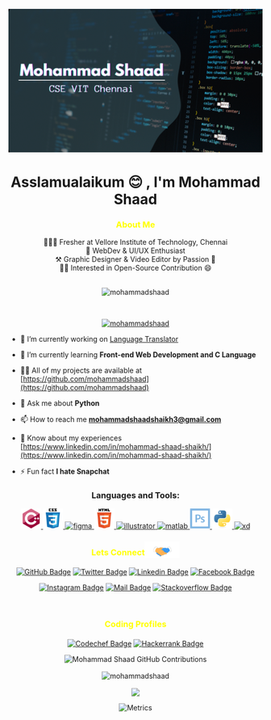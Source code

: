 <!-- README FILE CODE -->  


<!-- WAVING HAND WITH Asslamualaikum  -->
[![MastHead](https://github.com/mohammadshaad/mohammadshaad/blob/main/img/intro.png)](https://www.youtube.com/c/TRANQUILITY_INDIA)

<h1 align="center">Asslamualaikum 😊 , I'm Mohammad Shaad</h1>



<!--ABOUT ME  -->
<h3 align="center" style="color:yellow;" >About Me</h3>  
 <div align="center">
 👨🏻‍🎓 Fresher at Vellore Institute of Technology, Chennai
<br>🤖 WebDev & UI/UX Enthusiast
<br>⚒️ Graphic Designer & Video Editor by Passion 💜
<br>👨‍💻 Interested in Open-Source Contribution 😄
 </div>


<br>

<!-- PROFIELS VIEW  -->
<p align="center"> <img src="https://komarev.com/ghpvc/?username=mohammadshaad&label=Profile%20views&color=0e75b6&style=flat" alt="mohammadshaad" /> </p>

<br>

<!-- TROPHIES -->
<p align="center"> <a href="https://github.com/ryo-ma/github-profile-trophy"><img src="https://github-profile-trophy.vercel.app/?username=mohammadshaad" alt="mohammadshaad" /></a> </p>



<!-- SKILLS AND CURRENT WORKING  -->
- 🔭 I’m currently working on [Language Translator](https://github.com/mohammadshaad/Language-Translator)

- 🌱 I’m currently learning **Front-end Web Development and C Language**

- 👨‍💻 All of my projects are available at [https://github.com/mohammadshaad](https://github.com/mohammadshaad)

- 💬 Ask me about **Python**

- 📫 How to reach me **mohammadshaadshaikh3@gmail.com**

- 📄 Know about my experiences [https://www.linkedin.com/in/mohammad-shaad-shaikh/](https://www.linkedin.com/in/mohammad-shaad-shaikh/)

- ⚡ Fun fact **I hate Snapchat**



<!-- LANGUAGES AND TOOL BADGES -->

<h3 align="center">Languages and Tools:</h3>
<p align="center"> <a href="https://www.w3schools.com/cpp/" target="_blank" rel="noreferrer"> <img src="https://raw.githubusercontent.com/devicons/devicon/master/icons/cplusplus/cplusplus-original.svg" alt="cplusplus" width="40" height="40"/> </a> <a href="https://www.w3schools.com/css/" target="_blank" rel="noreferrer"> <img src="https://raw.githubusercontent.com/devicons/devicon/master/icons/css3/css3-original-wordmark.svg" alt="css3" width="40" height="40"/> </a> <a href="https://www.figma.com/" target="_blank" rel="noreferrer"> <img src="https://www.vectorlogo.zone/logos/figma/figma-icon.svg" alt="figma" width="40" height="40"/> </a> <a href="https://www.w3.org/html/" target="_blank" rel="noreferrer"> <img src="https://raw.githubusercontent.com/devicons/devicon/master/icons/html5/html5-original-wordmark.svg" alt="html5" width="40" height="40"/> </a> <a href="https://www.adobe.com/in/products/illustrator.html" target="_blank" rel="noreferrer"> <img src="https://www.vectorlogo.zone/logos/adobe_illustrator/adobe_illustrator-icon.svg" alt="illustrator" width="40" height="40"/> </a> <a href="https://www.mathworks.com/" target="_blank" rel="noreferrer"> <img src="https://upload.wikimedia.org/wikipedia/commons/2/21/Matlab_Logo.png" alt="matlab" width="40" height="40"/> </a> <a href="https://www.photoshop.com/en" target="_blank" rel="noreferrer"> <img src="https://raw.githubusercontent.com/devicons/devicon/master/icons/photoshop/photoshop-line.svg" alt="photoshop" width="40" height="40"/> </a> <a href="https://www.python.org" target="_blank" rel="noreferrer"> <img src="https://raw.githubusercontent.com/devicons/devicon/master/icons/python/python-original.svg" alt="python" width="40" height="40"/> </a> <a href="https://www.adobe.com/products/xd.html" target="_blank" rel="noreferrer"> <img src="https://cdn.worldvectorlogo.com/logos/adobe-xd.svg" alt="xd" width="40" height="40"/> </a> </p>


<!-- SOCAL MEDIA HANDLES -->

<h3 align="center" style="color:yellow;margin-bottom: 20px;" >Lets Connect<img src="https://github.com/mohammadshaad/mohammadshaad/blob/main/img/handshake.gif" height="32px" style="margin-bottom: -5px;"  > </h3>  
<div align="center" >

 
 
 <!-- LANGUAGES AND TOOL BADGES -->
 
[![GitHub Badge](https://img.shields.io/badge/-GitHub-black?style=flat&labelColor=white&logo=github&logoColor=black)](https://github.com/mohammadshaad)
[![Twitter Badge](https://img.shields.io/badge/-Twitter-1ca0f1?style=flat&labelColor=white&logo=twitter&logoColor=1ca0f1&link=https://twitter.com/HariketSheth)](https://twitter.com/MohammadShaadSk)
[![Linkedin Badge](https://img.shields.io/badge/-Linkedin-0e76a8?style=flat&labelColor=white&logo=linkedin&logoColor=0e76a8)](https://www.linkedin.com/in/mohammad-shaad-shaikh)
[![Facebook Badge](https://img.shields.io/badge/-Facebook-blue?style=flat&labelColor=white&logo=facebook&logoColor=blue)](https://www.facebook.com/officialshaad)
<br>

[![Instagram Badge](https://img.shields.io/badge/-Instagram-e84393?style=flat&labelColor=white&logo=instagram&logoColor=e84393)](https://www.instagram.com/ig.shaad/)
[![Mail Badge](https://img.shields.io/badge/-Gmail-c0392b?style=flat&labelColor=white&logo=gmail&logoColor=c0392b)](mailto:mohammadshaadshaikh3@gmail.com)
[![Stackoverflow Badge](https://img.shields.io/badge/-Stackoverflow-orange?style=flat&labelColor=white&logo=stackoverflow&logoColor=orange)](https://stackoverflow.com/users/17199252/mohammad-shaad-shaikh)

</p>
<br/>

<!-- CODING PROFILES -->

<h3 align="center" style="color:yellow;margin-bottom: 20px;" >Coding Profiles</h3>  
<div align="center" >
 
[![Codechef Badge](https://img.shields.io/badge/Codechef-5B4638?style=flat&logo=CodeChef&logoColor=white)](https://www.codechef.com/users/mohammadshaad)
[![Hackerrank Badge](https://img.shields.io/badge/HackerRank-2EC866?style=flat&logo=HackerRank&logoColor=white)](https://www.hackerrank.com/mohammadshaad)

 
<div align="center">
 
<!-- GitHub Contributions -->
 
![Mohammad Shaad GitHub Contributions](https://github-readme-streak-stats.herokuapp.com/?&theme=dracula&user=mohammadshaad)
<br>
 
<p><img align="center" src="https://github-readme-stats.vercel.app/api/top-langs?username=mohammadshaad&show_icons=true&title_color=ffffff&icon_color=bb2acf&text_color=daf7dc&bg_color=151515&locale=en&layout=compact" alt="mohammadshaad" /></p>

<img align = "center" src="https://github-readme-stats.vercel.app/api?username=mohammadshaad&&show_icons=true&title_color=ffffff&icon_color=bb2acf&text_color=daf7dc&bg_color=151515">
 
</p>
 
![Metrics](https://metrics.lecoq.io/mohammadshaad?template=classic&isocalendar=1&languages=1&introduction=1&gists=1&followup=1&lines=1&achievements=1&pagespeed=1&tweets=1&stackoverflow=1&isocalendar.duration=half-year&languages.limit=8&languages.sections=most-used&languages.colors=github&languages.threshold=0%25&languages.indepth=false&languages.categories=markup%2C%20programming&languages.recent.categories=markup%2C%20programming&languages.recent.load=300&languages.recent.days=14&introduction.title=true&followup.sections=repositories&achievements.threshold=C&achievements.secrets=true&achievements.display=compact&achievements.limit=0&pagespeed.url=.user.website&pagespeed.detailed=false&pagespeed.screenshot=false&tweets.attachments=false&tweets.limit=2&tweets.user=.user.twitter&stackoverflow.user=14498035&stackoverflow.sections=answers-top%2C%20questions-recent&stackoverflow.limit=2&stackoverflow.lines=4&stackoverflow.lines.snippet=2&config.timezone=Asia%2FCalcutta)
